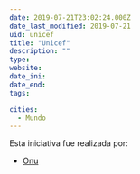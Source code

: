 ```yaml
---
date: 2019-07-21T23:02:24.000Z
date_last_modified: 2019-07-21
uid: unicef
title: "Unicef"
description: ""
type: 
website: 
date_ini: 
date_end: 
tags:

cities: 
  - Mundo
---
```


Esta iniciativa fue realizada por:

- [Onu](/i/onu.html)
